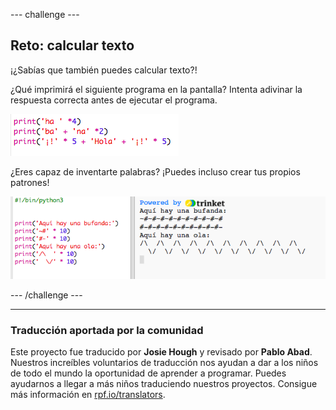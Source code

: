 --- challenge ---

## Reto: calcular texto

¡¿Sabías que también puedes calcular texto?!

¿Qué imprimirá el siguiente programa en la pantalla? Intenta adivinar la respuesta correcta antes de ejecutar el programa.

![screenshot](images/me-text-calc.png)

¿Eres capaz de inventarte palabras? ¡Puedes incluso crear tus propios patrones!

![screenshot](images/me-patterns.png)

--- /challenge ---

***

### Traducción aportada por la comunidad

Este proyecto fue traducido por **Josie Hough** y revisado por **Pablo Abad**. Nuestros increíbles voluntarios de traducción nos ayudan a dar a los niños de todo el mundo la oportunidad de aprender a programar. Puedes ayudarnos a llegar a más niños traduciendo nuestros proyectos. Consigue más información en [rpf.io/translators](http://rpf.io/translators).
